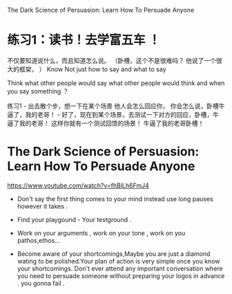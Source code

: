 
The Dark Science of Persuasion: Learn How To Persuade Anyone 

# 练习1：读书！去学富五车 ！

不仅要知道说什么，而且知道怎么说。 （卧槽，这个不是很难吗？ 他说了一个很大的框架， ）
Know Not just how to say and what to say  

Think what other people would say what other people would think and when you say something ？ 




练习1 - 出去散个步，想一下在某个场景 他人会怎么回应你， 你会怎么说，卧槽牛逼了，我的老哥！ - 好了，现在到某个场景，去测试一下对方的回应，卧槽，牛逼了我的老哥！  这样你就有一个测试回馈的场景！ 牛逼了我的老哥卧槽！



# The Dark Science of Persuasion: Learn How To Persuade Anyone

https://www.youtube.com/watch?v=fhBiLh6FmJ4  

- Don't say the first thing comes to your mind instead use long pauses however it takes .

- Find your playgound - Your testground .

- Work on your arguments , work on your tone , work on you pathos,ethos...

- Become aware of your shortcomings,Maybe you are just a diamond wating to be polished.Your plan of action is very simple once you know your shortcomings. Don't ever attend any important conversation where you need to persuade someone without preparing your logos in advance . you gonna fail . 
